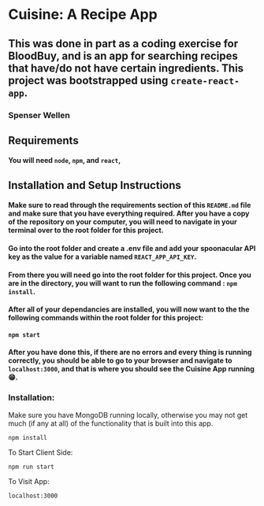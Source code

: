 # Cuisine: A Recipe App

## This was done in part as a coding exercise for BloodBuy, and is an app for searching recipes that have/do not have certain ingredients. This project was bootstrapped using `create-react-app`.

### Spenser Wellen

## Requirements

#### You will need `node`, `npm`, and `react`,

## Installation and Setup Instructions

#### Make sure to read through the requirements section of this `README.md` file and make sure that you have everything required. After you have a copy of the repository on your computer, you will need to navigate in your terminal over to the root folder for this project.

#### Go into the root folder and create a .env file and add your spoonacular API key as the value for a variable named `REACT_APP_API_KEY`.

#### From there you will need go into the root folder for this project. Once you are in the directory, you will want to run the following command : `npm install`.

#### After all of your dependancies are installed, you will now want to the the following commands within the root folder for this project:

#### `npm start`

#### After you have done this, if there are no errors and every thing is running correctly, you should be able to go to your browser and navigate to `localhost:3000`, and that is where you should see the Cuisine App running 😁.

### Installation:

Make sure you have MongoDB running locally, otherwise you may not get much (if any at all) of the functionality that is built into this app.

`npm install`

To Start Client Side:

`npm run start`

To Visit App:

`localhost:3000`
